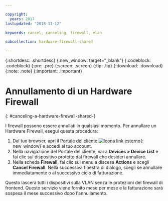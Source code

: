 ```yaml
---

copyright:
  years: 2017
lastupdated: "2018-11-12"

keywords: cancel, canceling, firewall, vlan

subcollection: hardware-firewall-shared

---
```


{:shortdesc: .shortdesc}
{:new_window: target="_blank"}
{:codeblock: .codeblock}
{:pre: .pre}
{:screen: .screen}
{:tip: .tip}
{:download: .download}
{:note: .note}
{:important: .important}

# Annullamento di un Hardware Firewall
{: #canceling-a-hardware-firewall-shared-}

I firewall possono essere annullati in qualsiasi momento. Per annullare un Hardware Firewall, esegui questa procedura:

1. Dal tuo browser, apri il [Portale del cliente ![Icona link esterno](../../icons/launch-glyph.svg "Icona link esterno")](https://control.softlayer.com/){: new_window} e accedi al tuo account.
2. Nella navigazione del Portale del cliente, vai a **Devices > Device List** e fai clic sul dispositivo protetto dal firewall che desideri annullare.
3.  Nella scheda **Firewall**, fai clic sul menu a discesa **Actions** e scegli **Cancel Firewall**. Nella successiva finestra di dialogo, scegli se annullare immediatamente o al successivo ciclo di fatturazione.

Questo lascerà tutti i dispositivi sulla VLAN senza le protezioni del firewall di frontend. Questo servizio viene fornito mese per mese e la fatturazione sarà sospesa il mese successivo dopo l'annullamento.
